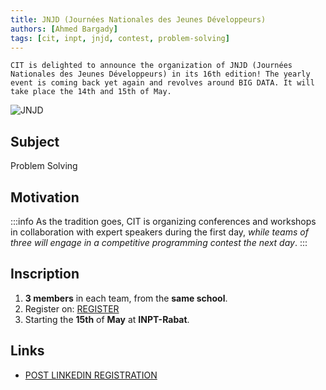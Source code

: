 ```yaml
---
title: JNJD (Journées Nationales des Jeunes Développeurs)
authors: [Ahmed Bargady]
tags: [cit, inpt, jnjd, contest, problem-solving]
---
```


`CIT is delighted to announce the organization of JNJD (Journées Nationales des Jeunes Développeurs) in its 16th edition! The yearly event is coming back yet again and revolves around BIG DATA. It will take place the 14th and 15th of May.`

![JNJD](https://user-images.githubusercontent.com/88542574/166152311-b0f7cb9f-b4e7-45ba-b942-7c8bbba483e0.png)

## Subject

Problem Solving

## Motivation

:::info
As the tradition goes, CIT is organizing conferences and workshops in collaboration with expert speakers during the first day, _while teams of three will engage in a competitive programming contest the next day_.
:::

## Inscription

1. **3 members** in each team, from the **same school**.
2. Register on: [REGISTER](https://docs.google.com/forms/d/e/1FAIpQLSeN0YdLa_C19zDCXEu7Tz8Qz9vf2DuXyCQq38fjBvHbCd7i4w/viewform)
3. Starting the **15th** of **May** at **INPT-Rabat**.

## Links

- [POST LINKEDIN REGISTRATION](https://www.linkedin.com/posts/cit-inpt_competitiveabrprogramming-python-java-activity-6926296783996211200-1Z7j?utm_source=linkedin_share&utm_medium=member_desktop_web)
